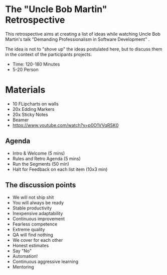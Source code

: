 # The "Uncle Bob Martin" Retrospective

This retrospective aims at creating a list of ideas while watching Uncle Bob Martin's talk "Demanding Professionalism in Software Development" .

The idea is not to "shove up" the ideas postulated here, but to discuss them in the context of the participants projects.

* Time: 120-180 Minutes
* 5-20 Person

# Materials

* 10 FLipcharts on walls
* 20x Edding Markers
* 20x Sticky Notes
* Beamer
* https://www.youtube.com/watch?v=p0O1VVqRSK0

## Agenda

* Intro & Welcome (5 mins)
* Rules and Retro Agenda (5 mins)
* Run the Segments (50 min)
* Halt for Feedback on each list item (10x3 min)

## The discussion points

* We will not ship shit
* You will always be ready
* Stable productivity
* Inexpensive adaptability
* Continuous improvement
* Fearless competence
* Extreme quality
* QA will find nothing
* We cover for each other
* Honest estimates
* Say "No"
* Automation!
* Continuous aggressive learning
* Mentoring

